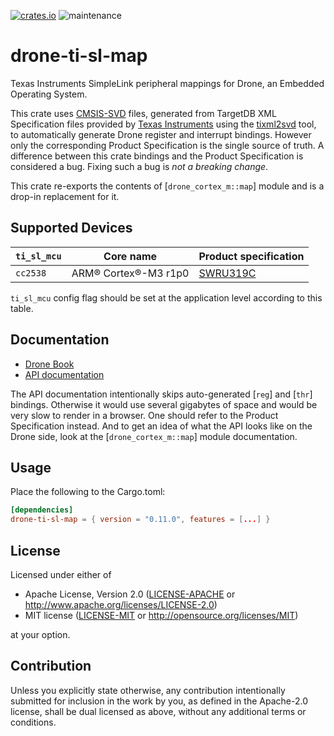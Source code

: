[![crates.io](https://img.shields.io/crates/v/drone-ti-sl-map.svg)](https://crates.io/crates/drone-ti-sl-map)
![maintenance](https://img.shields.io/badge/maintenance-actively--developed-brightgreen.svg)

# drone-ti-sl-map

Texas Instruments SimpleLink peripheral mappings for Drone, an Embedded Operating
System.

This crate uses
[CMSIS-SVD](https://arm-software.github.io/CMSIS_5/SVD/html/index.html) files,
generated from TargetDB XML Specification files provided by 
[Texas Instruments](http://www.ti.com/) using the 
[tixml2svd](https://github.com/dhoove/tixml2svd) tool, to automatically
generate Drone register and interrupt bindings. However only
the corresponding Product Specification is the single source of truth. A
difference between this crate bindings and the Product Specification is
considered a bug. Fixing such a bug is *not a breaking change*.

This crate re-exports the contents of [`drone_cortex_m::map`] module and is
a drop-in replacement for it.

## Supported Devices

| `ti_sl_mcu`  | Core name              | Product specification                                                 |
|--------------|------------------------|-----------------------------------------------------------------------|
| `cc2538`     | ARM® Cortex®-M3 r1p0   | [SWRU319C](http://www.ti.com/lit/ug/swru319c/swru319c.pdf)            |

`ti_sl_mcu` config flag should be set at the application level according to
this table.

## Documentation

- [Drone Book](https://book.drone-os.com/)
- [API documentation](https://api.drone-os.com/drone-ti-sl-map/0.11/)

The API documentation intentionally skips auto-generated [`reg`] and [`thr`]
bindings. Otherwise it would use several gigabytes of space and would be
very slow to render in a browser. One should refer to the Product
Specification instead. And to get an idea of what the API looks like on the
Drone side, look at the [`drone_cortex_m::map`] module documentation.

## Usage

Place the following to the Cargo.toml:

```toml
[dependencies]
drone-ti-sl-map = { version = "0.11.0", features = [...] }
```

## License

Licensed under either of

 * Apache License, Version 2.0
   ([LICENSE-APACHE](LICENSE-APACHE) or http://www.apache.org/licenses/LICENSE-2.0)
 * MIT license
   ([LICENSE-MIT](LICENSE-MIT) or http://opensource.org/licenses/MIT)

at your option.

## Contribution

Unless you explicitly state otherwise, any contribution intentionally submitted
for inclusion in the work by you, as defined in the Apache-2.0 license, shall be
dual licensed as above, without any additional terms or conditions.
